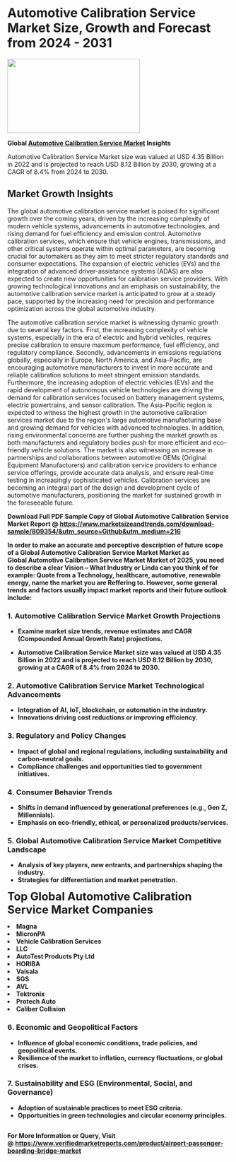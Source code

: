 <H1>Automotive Calibration Service Market Size, Growth and Forecast from 2024 - 2031</H1><img class="aligncenter size-medium wp-image-584254" src="https://thirdeyenews.in/wp-content/uploads/2024/09/Global-Market-Research-300x168.jpeg" alt="" width="300" height="168" /><p><strong>Global&nbsp;<a href="https://www.marketsizeandtrends.com/download-sample/809354/&amp;utm_source=Github&utm_medium=216">Automotive Calibration Service Market</a> Insights</strong></p><p>Automotive Calibration Service Market size was valued at USD 4.35 Billion in 2022 and is projected to reach USD 8.12 Billion by 2030, growing at a CAGR of 8.4% from 2024 to 2030.</p><p><h2>Market Growth Insights</h2> <p>The global automotive calibration service market is poised for significant growth over the coming years, driven by the increasing complexity of modern vehicle systems, advancements in automotive technologies, and rising demand for fuel efficiency and emission control. Automotive calibration services, which ensure that vehicle engines, transmissions, and other critical systems operate within optimal parameters, are becoming crucial for automakers as they aim to meet stricter regulatory standards and consumer expectations. The expansion of electric vehicles (EVs) and the integration of advanced driver-assistance systems (ADAS) are also expected to create new opportunities for calibration service providers. With growing technological innovations and an emphasis on sustainability, the automotive calibration service market is anticipated to grow at a steady pace, supported by the increasing need for precision and performance optimization across the global automotive industry. <strong></strong></p> <p>The automotive calibration service market is witnessing dynamic growth due to several key factors. First, the increasing complexity of vehicle systems, especially in the era of electric and hybrid vehicles, requires precise calibration to ensure maximum performance, fuel efficiency, and regulatory compliance. Secondly, advancements in emissions regulations globally, especially in Europe, North America, and Asia-Pacific, are encouraging automotive manufacturers to invest in more accurate and reliable calibration solutions to meet stringent emission standards. Furthermore, the increasing adoption of electric vehicles (EVs) and the rapid development of autonomous vehicle technologies are driving the demand for calibration services focused on battery management systems, electric powertrains, and sensor calibration. The Asia-Pacific region is expected to witness the highest growth in the automotive calibration services market due to the region's large automotive manufacturing base and growing demand for vehicles with advanced technologies. In addition, rising environmental concerns are further pushing the market growth as both manufacturers and regulatory bodies push for more efficient and eco-friendly vehicle solutions. The market is also witnessing an increase in partnerships and collaborations between automotive OEMs (Original Equipment Manufacturers) and calibration service providers to enhance service offerings, provide accurate data analysis, and ensure real-time testing in increasingly sophisticated vehicles. Calibration services are becoming an integral part of the design and development cycle of automotive manufacturers, positioning the market for sustained growth in the foreseeable future. <strong></p><p><span class=""><strong>Download Full PDF Sample Copy of Global Automotive Calibration Service Market Report</strong> @ <a href="https://www.marketsizeandtrends.com/download-sample/809354/&amp;utm_source=Github&utm_medium=216" target="_blank">https://www.marketsizeandtrends.com/download-sample/809354/&amp;utm_source=Github&utm_medium=216</a></span></p><p>In order to make an accurate and perceptive description of future scope of a Global&nbsp;Automotive Calibration Service Market Market as Global&nbsp;Automotive Calibration Service Market Market of 2025, you need to describe a clear Vision &ndash; What Industry or Linda can you think of for example: Quote from a Technology, healthcare, automotive, renewable energy, name the market you are Reffering to. However, some general trends and factors usually impact market reports and their future outlook include:</p><h3>1.&nbsp;<strong>Automotive Calibration Service Market Growth Projections</strong></h3><ul><li>Examine market size trends, revenue estimates and CAGR (Compounded Annual Growth Rate) projections.</li><li><p>Automotive Calibration Service Market size was valued at USD 4.35 Billion in 2022 and is projected to reach USD 8.12 Billion by 2030, growing at a CAGR of 8.4% from 2024 to 2030.</p></li></ul><h3>2.&nbsp;<strong>Automotive Calibration Service Market Technological Advancements</strong></h3><ul><li>Integration of AI, IoT, blockchain, or automation in the industry.</li><li>Innovations driving cost reductions or improving efficiency.</li></ul><h3>3.&nbsp;<strong>Regulatory and Policy Changes</strong></h3><ul><li>Impact of global and regional regulations, including sustainability and carbon-neutral goals.</li><li>Compliance challenges and opportunities tied to government initiatives.</li></ul><h3>4.&nbsp;<strong>Consumer Behavior Trends</strong></h3><ul><li>Shifts in demand influenced by generational preferences (e.g., Gen Z, Millennials).</li><li>Emphasis on eco-friendly, ethical, or personalized products/services.</li></ul><h3>5.&nbsp;<strong>Global Automotive Calibration Service Market Competitive Landscape</strong></h3><ul><li>Analysis of key players, new entrants, and partnerships shaping the industry.</li><li>Strategies for differentiation and market penetration.</li></ul><p data-pm-slice="1 1 []"><span style="color: inherit; font-family: inherit; font-size: 25px;">Top Global Automotive Calibration Service Market Companies</span></p><div class="" data-test-id=""><p><li>Magna</li><li> MicronPA</li><li> Vehicle Calibration Services</li><li> LLC</li><li> AutoTest Products Pty Ltd</li><li> HORIBA</li><li> Vaisala</li><li> SGS</li><li> AVL</li><li> Tektronix</li><li> Protech Auto</li><li> Caliber Collision</li></p></div><h3>6.&nbsp;<strong>Economic and Geopolitical Factors</strong></h3><ul><li>Influence of global economic conditions, trade policies, and geopolitical events.</li><li>Resilience of the market to inflation, currency fluctuations, or global crises.</li></ul><h3>7.&nbsp;<strong>Sustainability and ESG (Environmental, Social, and Governance)</strong></h3><ul><li>Adoption of sustainable practices to meet ESG criteria.</li><li>Opportunities in green technologies and circular economy principles.</li></ul><h2><strong style="font-size: 14px;">For More Information or Query, Visit @&nbsp;</strong><a style="background-color: #ffffff; font-size: 14px;" href="https://www.marketsizeandtrends.com/report/automotive-calibration-service-market/" target="_blank">https://www.verifiedmarketreports.com/product/airport-passenger-boarding-bridge-market</a></h2>
